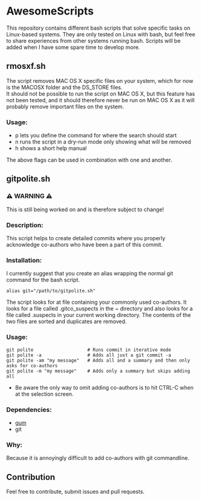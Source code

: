 # AwesomeScripts
This repository contains different bash scripts that solve specific tasks on Linux-based systems. They are only tested on Linux with bash, but feel free to share experiences from other systems running bash.
Scripts will be added when I have some spare time to develop more. 

## rmosxf.sh
The script removes MAC OS X specific files on your system, which for now is the MACOSX folder and the DS\_STORE files.  
It should not be possible to run the script on MAC OS X, but this feature has not been tested, and it should therefore never be run on MAC OS X as it will probably remove important files on the system. 

### Usage:  
 - p lets you define the command for where the search should start  
 - n runs the script in a dry-run mode only showing what will be removed  
 - h shows a short help manual  

The above flags can be used in combination with one and another.  

## gitpolite.sh
### ⚠️ WARNING ⚠️
This is still being worked on and is therefore subject to change!

### Description:
This script helps to create detailed commits where you properly acknowledge co-authors who have been a part of this commit.

### Installation:
I currently suggest that you create an alias wrapping the normal git command for the bash script.
```
alias git="/path/to/gitpolite.sh"
```

The script looks for at file containing your commonly used co-authors. It looks for a file called .gitco_suspects in the ~ directory and also looks for a file called .suspects in your current working directory. The contents of the two files are sorted and duplicates are removed.

### Usage:
```
git polite                    # Runs commit in iterative mode
git polite -a                 # Adds all just a git commit -a
git polite -am "my message"   # Adds all and a summary and then only asks for co-authors
git polite -m "my message"    # Adds only a summary but skips adding all
```
 -  Be aware the only way to omit adding co-authors is to hit CTRL-C when at the selection screen.

### Dependencies:
 - [gum](https://github.com/charmbracelet/gum)
 - git
 
### Why:
Because it is annoyingly difficult to add co-authors with git commandline.

## Contribution  
Feel free to contribute, submit issues and pull requests.
